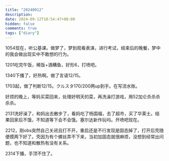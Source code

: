 ```yaml
---
title: "20240912"
description: 
date: 2024-09-12T10:54:47+08:00
hidden: false
comments: true
tags: ["diary"]
---
```

1054现在，听公基课。做梦了，梦到观看表演，进行考试，结束后的晚餐，梦中的我会做出现实中不敢想的行为。

1201吃完午饭，稀饭+酒糟鱼，好形6，打喷吧。

1340下播了，好热啊。做了言语12/15。

1703起，做了判断12/15。クルスタ170/200两up到手。在写流水账。

好烦的晚上，等妈买菜回来，处理好明天的菜，再洗澡打游戏，用52加仑杀杀杀杀杀。

2131洗好澡了，和妈出去散步了，看妈吃了杨国福，去了超市，买了华莱士。结果回家后不饿，不知道等下会不会饿。塞尔达新作玩吗。开喷吧现在。

2212，刚obs突然自己关闭且打不开，重启还是不行发现是固态掉了，打开后壳随便摸两下好了。壳因为有个螺丝弄不下来，当初加固态就很麻烦，没想到经常出问题，也不知道和散热有没有关系。

2314下播，手顶不住了。
